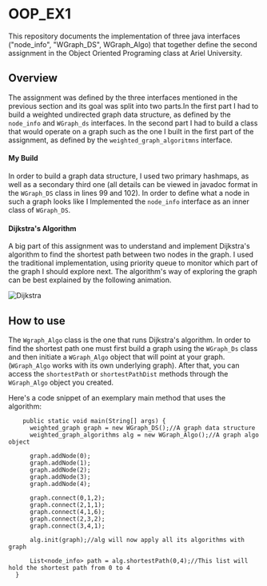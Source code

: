 # OOP_EX1

This repository documents the implementation of three java interfaces
 ("node_info", "WGraph_DS", WGraph_Algo) that together define the second assignment in the Object Oriented Programing 
 class at Ariel University.
 
## Overview 

The assignment was defined by the three interfaces mentioned in the previous section
 and its goal was split into two parts.In the first part I had to build a weighted undirected graph data structure, 
 as defined by the `node_info` and `WGraph_ds` interfaces. 
 In the second part I had to build a class that would operate on a graph such as the one I
 built in the first part of the assignment, as defined by the `weighted_graph_algoritmns`
 interface. 
 
 #### My Build
 
 In order to build a graph data structure, I used two primary hashmaps, as well as a 
 secondary third one (all details can be viewed in javadoc format in the `WGraph_DS` class
 in lines 99 and 102). In order to define what a node in such a graph looks like I Implemented 
 the `node_info` interface as an inner class of `WGraph_DS`.
 
 #### Dijkstra's Algorithm
 
 A big part of this assignment was to understand and implement Dijkstra's algorithm 
 to find the shortest path between two nodes in the graph. I used the traditional 
 implementation, using priority queue to monitor which part of the graph I should explore next. 
 The algorithm's way of exploring the graph can be best explained by the following animation. 
 
 ![Dijkstra](https://upload.wikimedia.org/wikipedia/commons/5/57/Dijkstra_Animation.gif)
 
 ## How to use
 
 The `Wgraph_Algo` class is the one that runs Dijkstra's algorithm. In order to find the shortest path
 one must first build a graph using the `WGraph_Ds` class and then initiate a `WGraph_Algo` 
 object that will point at your graph. (`WGraph_Algo` works with its own underlying graph).
 After that, you can access the `shortestPath` or `shortestPathDist` methods through the `WGraph_Algo`
 object you created. 
 
 Here's a code snippet of an exemplary main method that uses the algorithm:
 
  
        public static void main(String[] args) {
          weighted_graph graph = new WGraph_DS();//A graph data structure
          weighted_graph_algorithms alg = new WGraph_Algo();//A graph algo object
  
          graph.addNode(0);
          graph.addNode(1);
          graph.addNode(2);
          graph.addNode(3);
          graph.addNode(4);
  
          graph.connect(0,1,2);
          graph.connect(2,1,1);
          graph.connect(4,1,6);
          graph.connect(2,3,2);
          graph.connect(3,4,1);
  
          alg.init(graph);//alg will now apply all its algorithms with graph
  
          List<node_info> path = alg.shortestPath(0,4);//This list will hold the shortest path from 0 to 4
      }

  
    
 
 
 
 
